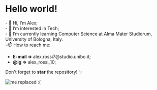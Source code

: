 <h1>Hello world!</h1>
- 👋 Hi, I’m Alex; <br>
- 👀 I’m interested in Tech; <br>
- 🌱 I’m currently learning Computer Science at Alma Mater Studiorum, University of Bologna, Italy. <br>
-📫 How to reach me:
<ul>
  <li><strong>E-mail => </strong>alex.rossi7@studio.unibo.it;</li>
  <li><strong>@ig => </strong>alex_rossi_10;</li>
</ul>
Don't forget to <b>star</b> the repository! ✨
<p></p>
<img alt="me replaced :(" src="https://cdn1.expresscomputer.in/wp-content/uploads/2021/03/24161745/EC_Artificial_Intelligence_AI_750.jpg" >

<!---
Axelredx/Axelredx is a ✨ special ✨ repository because its `README.md` (this file) appears on your GitHub profile.
You can click the Preview link to take a look at your changes.
--->

